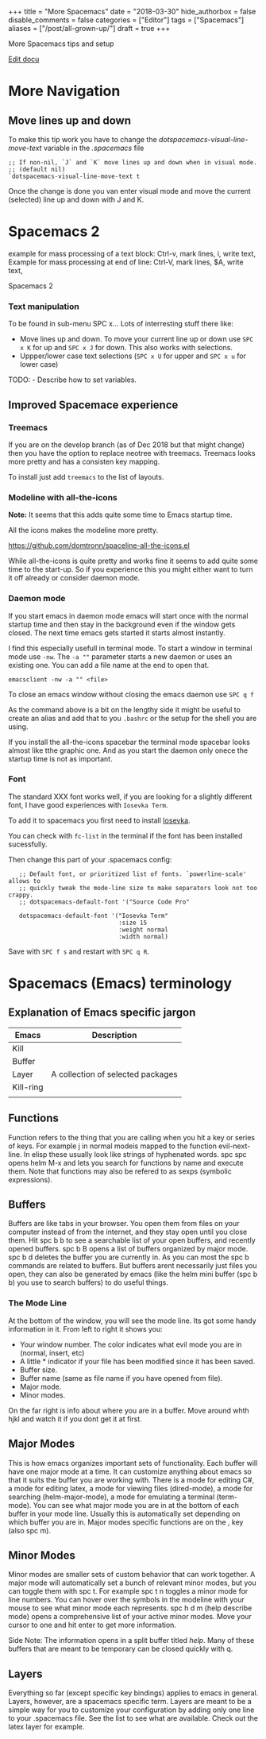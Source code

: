 +++
title = "More Spacemacs"
date = "2018-03-30"
hide_authorbox = false
disable_comments = false
categories = ["Editor"]
tags = ["Spacemacs"]
aliases = ["/post/all-grown-up/"]
draft = true
+++

More Spacemacs tips and setup

<!--more-->



[Edit docu](https://spin.atomicobject.com/2017/08/31/awesome-spacemacs-features/)

# More Navigation

## Move lines up and down
To  make this tip work you have to change the _dotspacemacs-visual-line-move-text_ variable in the _.spacemacs_ file

```
;; If non-nil, `J` and `K` move lines up and down when in visual mode.
;; (default nil)
`dotspacemacs-visual-line-move-text t 
```

Once the change is done you van enter visual mode and move the current (selected) line up and down with J and K. 

# Spacemacs 2
example for mass processing of a text block: Ctrl-v, mark lines, i, write text, <ESC>
Example for mass processing at end of line: Ctrl-V, mark lines, $A, write text, <ESC>


Spacemacs 2
### Text manipulation

To be found in sub-menu SPC x...
Lots of interresting stuff there like:
- Move lines up and down. To move your current line up or down use `SPC x K` for up and `SPC x J` for down. This also works with selections.
- Uppper/lower case text selections (`SPC x U` for upper and `SPC x u` for lower case)

TODO: - Describe how to set variables.

## Improved Spacemace experience

### Treemacs
If you are on the develop branch (as of Dec 2018 but that might change) then you have the option to replace neotree with treemacs. Treemacs looks more pretty and has a consisten key mapping.

To install just add `treemacs` to the list of layouts.

### Modeline with all-the-icons
**Note:** It seems that this adds quite some time to Emacs startup time.

All the icons makes the modeline more pretty.

https://github.com/domtronn/spaceline-all-the-icons.el

While all-the-icons is quite pretty and works fine it seems to add quite some time to the start-up. So if you experience this you might either want to turn it off already or consider daemon mode.

### Daemon mode

If you start emacs in daemon mode emacs will start once with the normal startup time and then stay in the background even if the window gets closed. The next time emacs gets started it starts almost instantly.

I find this especially usefull in terminal mode. To start a window in terminal mode use `-nw`. The `-a ""` parameter starts a new daemon or uses an existing one. You can add a file name at the end to open that.

```
emacsclient -nw -a "" <file>
```
To close an emacs window without closing the emacs daemon use `SPC q f`

As the command above is a bit on the lengthy side it might be useful to create an alias and add that to you `.bashrc` or the setup for the shell you are using.

If you install the all-the-icons spacebar the terminal mode spacebar looks almost like tthe graphic one. And as you start the daemon only onece the startup time is not as important.

### Font

The standard XXX font works well, if you are looking for a slightly different font, I have good experiences with `Iosevka Term`.

To add it to spacemacs you first need to install [Iosevka](https://be5invis.github.io/Iosevka/).

You can check with `fc-list` in the terminal if the font has been installed sucessfully.

Then change this part of your .spacemacs config:

```
   ;; Default font, or prioritized list of fonts. `powerline-scale' allows to
   ;; quickly tweak the mode-line size to make separators look not too crappy.
   ;; dotspacemacs-default-font '("Source Code Pro"

   dotspacemacs-default-font '("Iosevka Term"
                               :size 15
                               :weight normal
                               :width normal)
```

Save with `SPC f s` and restart with `SPC q R`.

# Spacemacs (Emacs) terminology

## Explanation of Emacs specific jargon
| Emacs     | Description                       |
| ---       | ---                               |
| Kill      |                                   |
| Buffer    |                                   |
| Layer     | A collection of selected packages |
| Kill-ring |                                   |
|           |                                   |

## Functions

Function refers to the thing that you are calling when you hit a key or series of keys. For example j in normal modeis mapped to the function evil-next-line. In elisp these usually look like strings of hyphenated words. spc spc opens helm M-x and lets you search for functions by name and execute them. Note that functions may also be refered to as sexps (symbolic expressions).
## Buffers

Buffers are like tabs in your browser. You open them from files on your computer instead of from the internet, and they stay open until you close them. Hit spc b b to see a searchable list of your open buffers, and recently opened buffers. spc b B opens a list of buffers organized by major mode. spc b d deletes the buffer you are currently in. As you can most the spc b commands are related to buffers. But buffers arent necessarily just files you open, they can also be generated by emacs (like the helm mini buffer (spc b b) you use to search buffers) to do useful things.
### The Mode Line

At the bottom of the window, you will see the mode line. Its got some handy information in it. From left to right it shows you:

- Your window number. The color indicates what evil mode you are in (normal, insert, etc)
- A little * indicator if your file has been modified since it has been saved.
- Buffer size.
- Buffer name (same as file name if you have opened from file).
- Major mode.
- Minor modes.

On the far right is info about where you are in a buffer. Move around whth hjkl and watch it if you dont get it at first.
## Major Modes

This is how emacs organizes important sets of functionality. Each buffer will have one major mode at a time. It can customize anything about emacs so that it suits the buffer you are working with. There is a mode for editing C#, a mode for editing latex, a mode for viewing files (dired-mode), a mode for searching (helm-major-mode), a mode for emulating a terminal (term-mode). You can see what major mode you are in at the bottom of each buffer in your mode line. Usually this is automatically set depending on which buffer you are in. Major modes specific functions are on the , key (also spc m).
## Minor Modes

Minor modes are smaller sets of custom behavior that can work together. A major mode will automatically set a bunch of relevant minor modes, but you can toggle them with spc t. For example spc t n toggles a minor mode for line numbers. You can hover over the symbols in the modeline with your mouse to see what minor mode each represents. spc h d m (help describe mode) opens a comprehensive list of your active minor modes. Move your cursor to one and hit enter to get more information.

Side Note: The information opens in a split buffer titled *help*. Many of these buffers that are meant to be temporary can be closed quickly with q.

## Layers

Everything so far (except specific key bindings) applies to emacs in general. Layers, however, are a spacemacs specific term. Layers are meant to be a simple way for you to customize your configuration by adding only one line to your .spacemacs file. See the list to see what are available. Check out the latex layer for example.


